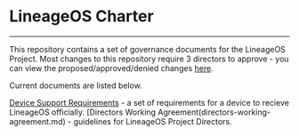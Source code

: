 # LineageOS Charter
---

This repository contains a set of governance documents for the LineageOS Project. Most changes to this repository require 3 directors to approve - you can view the proposed/approved/denied changes [here](https://review.lineageos.org/#/q/project:LineageOS/charter).

Current documents are listed below.

[Device Support Requirements](device-support-requirements.md) - a set of requirements for a device to recieve LineageOS officially.
[Directors Working Agreement(directors-working-agreement.md) - guidelines for LineageOS Project Directors.
